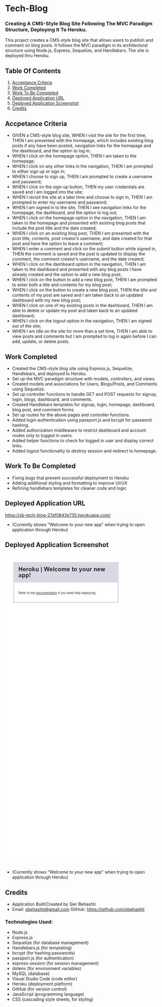 # Tech-Blog
### Creating A CMS-Style Blog Site Following The MVC Paradigm Structure, Deploying It To Heroku.
This project creates a CMS-style blog site that allows users to publish and comment on blog posts. It follows the MVC paradigm in its architectural structure using Node.js, Express, Sequelize, and Handlebars. The site is deployed thru Heroku.

## Table Of Contents
1. [Acceptance Criteria](#acceptance-criteria)
2. [Work Completed](#work-completed)
3. [Work To Be Completed](#work-to-be-completed)
4. [Deployed Application URL](#deployed-application-url)
5. [Deployed Application Screenshot](deployed-application-screenshot)
6. [Credits](#credits)

## Accpetance Criteria
- GIVEN a CMS-style blog site, WHEN I visit the site for the first time, THEN I am presented with the homepage, which includes existing blog posts if any have been posted, navigation links for the homepage and the dashboard, and the option to log in;
- WHEN I click on the homepage option, THEN I am taken to the homepage;
- WHEN I click on any other links in the navigation, THEN I am prompted to either sign up or sign in;
- WHEN I choose to sign up, THEN I am prompted to create a username and password;
- WHEN I click on the sign-up button, THEN my user credentials are saved and I am logged into the site;
- WHEN I revisit the site at a later time and choose to sign in, THEN I am prompted to enter my username and password;
- WHEN I am signed in to the site, THEN I see navigation links for the homepage, the dashboard, and the option to log out;
- WHEN I click on the homepage option in the navigation, THEN I am taken to the homepage and presented with existing blog posts that include the post title and the date created;
- WHEN I click on an existing blog post, THEN I am presented with the post title, contents, post creator’s username, and date created for that post and have the option to leave a comment;
- WHEN I enter a comment and click on the submit button while signed in, THEN the comment is saved and the post is updated to display the comment, the comment creator’s username, and the date created;
- WHEN I click on the dashboard option in the navigation, THEN I am taken to the dashboard and presented with any blog posts I have already created and the option to add a new blog post;
- WHEN I click on the button to add a new blog post, THEN I am prompted to enter both a title and contents for my blog post;
- WHEN I click on the button to create a new blog post, THEN the title and contents of my post are saved and I am taken back to an updated dashboard with my new blog post;
- WHEN I click on one of my existing posts in the dashboard, THEN I am able to delete or update my post and taken back to an updated dashboard;
- WHEN I click on the logout option in the navigation, THEN I am signed out of the site;
- WHEN I am idle on the site for more than a set time, THEN I am able to view posts and comments but I am prompted to log in again before I can add, update, or delete posts.

## Work Completed 
- Created the CMS-style blog site using Express.js, Sequelize, Handlebars, and deployed to Heroku.
- Set up the MVC paradigm structure with models, controllers, and views.
- Created models and associations for Users, Blogs/Posts, and Comments using Sequelize.
- Set up controller functions to handle GET and POST requests for signup, login, blogs, dashboard, and comments.
- Created Handlebars templates for signup, login, homepage, dashboard, blog post, and comment forms.
- Set up routes for the above pages and controller functions.
- Added login authentication using passport.js and bcrypt for password hashing.
- Added authorization middleware to restrict dashboard and account routes only to logged in users.
- Added helper functions to check for logged in user and display correct links.
- Added logout functionality to destroy session and redirect to homepage.

## Work To Be Completed
- Fixing bugs that prevent successful deployment to Heroku
- Adding additional styling and formatting to improve UI/UX
- Refining handlebars templates for cleaner code and logic

## Deployed Application URL
https://sb-tech-blog-27af0843e735.herokuapp.com/
- (Currently shows "Welcome to your new app" when trying to open application through Heroku)

## Deployed Application Screenshot
![Alt text](sb-tech-blog-27af0843e735.herokuapp.com_.png)
- (Currently shows "Welcome to your new app" when trying to open application through Heroku)

## Credits
- Application Built/Created by Sier Behashti
- Email: sbehashti@gmail.com GitHub: https://github.com/sbehashti

### Technologies Used:
- Node.js
- Express.js
- Sequelize (for database management)
- Handlebars.js (for templating)
- bcrypt (for hashing passwords)
- passport.js (for authentication)
- express-session (for session management)
- dotenv (for environment variables)
- MySQL (database)
- Visual Studio Code (code editor)
- Heroku (deployment platform)
- GitHub (for version control)
- JavaScript (programming language)
- CSS (cascading style sheets, for styling)